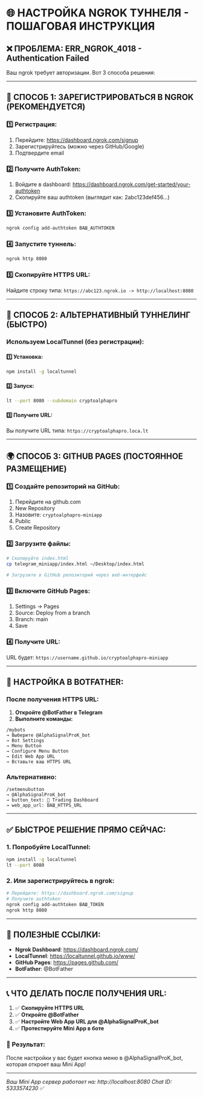# 🌐 НАСТРОЙКА NGROK ТУННЕЛЯ - ПОШАГОВАЯ ИНСТРУКЦИЯ

## ❌ **ПРОБЛЕМА:** ERR_NGROK_4018 - Authentication Failed

Ваш ngrok требует авторизации. Вот 3 способа решения:

---

## 🚀 **СПОСОБ 1: ЗАРЕГИСТРИРОВАТЬСЯ В NGROK (РЕКОМЕНДУЕТСЯ)**

### **1️⃣ Регистрация:**
1. Перейдите: https://dashboard.ngrok.com/signup
2. Зарегистрируйтесь (можно через GitHub/Google)
3. Подтвердите email

### **2️⃣ Получите AuthToken:**
1. Войдите в dashboard: https://dashboard.ngrok.com/get-started/your-authtoken
2. Скопируйте ваш authtoken (выглядит как: 2abc123def456...)

### **3️⃣ Установите AuthToken:**
```bash
ngrok config add-authtoken ВАШ_AUTHTOKEN
```

### **4️⃣ Запустите туннель:**
```bash
ngrok http 8080
```

### **5️⃣ Скопируйте HTTPS URL:**
Найдите строку типа: `https://abc123.ngrok.io -> http://localhost:8080`

---

## 🔧 **СПОСОБ 2: АЛЬТЕРНАТИВНЫЙ ТУННЕЛИНГ (БЫСТРО)**

### **Используем LocalTunnel (без регистрации):**

#### **1️⃣ Установка:**
```bash
npm install -g localtunnel
```

#### **2️⃣ Запуск:**
```bash
lt --port 8080 --subdomain cryptoalphapro
```

#### **3️⃣ Получите URL:**
Вы получите URL типа: `https://cryptoalphapro.loca.lt`

---

## 🌍 **СПОСОБ 3: GITHUB PAGES (ПОСТОЯННОЕ РАЗМЕЩЕНИЕ)**

### **1️⃣ Создайте репозиторий на GitHub:**
1. Перейдите на github.com
2. New Repository
3. Назовите: `cryptoalphapro-miniapp`
4. Public
5. Create Repository

### **2️⃣ Загрузите файлы:**
```bash
# Скопируйте index.html
cp telegram_miniapp/index.html ~/Desktop/index.html

# Загрузите в GitHub репозиторий через веб-интерфейс
```

### **3️⃣ Включите GitHub Pages:**
1. Settings → Pages
2. Source: Deploy from a branch
3. Branch: main
4. Save

### **4️⃣ Получите URL:**
URL будет: `https://username.github.io/cryptoalphapro-miniapp`

---

## 📱 **НАСТРОЙКА В BOTFATHER:**

### **После получения HTTPS URL:**

1. **Откройте @BotFather в Telegram**
2. **Выполните команды:**
```
/mybots
→ Выберите @AlphaSignalProK_bot
→ Bot Settings
→ Menu Button
→ Configure Menu Button
→ Edit Web App URL
→ Вставьте ваш HTTPS URL
```

### **Альтернативно:**
```
/setmenubutton
→ @AlphaSignalProK_bot
→ button_text: 🚀 Trading Dashboard
→ web_app_url: ВАШ_HTTPS_URL
```

---

## ✅ **БЫСТРОЕ РЕШЕНИЕ ПРЯМО СЕЙЧАС:**

### **1. Попробуйте LocalTunnel:**
```bash
npm install -g localtunnel
lt --port 8080
```

### **2. Или зарегистрируйтесь в ngrok:**
```bash
# Перейдите: https://dashboard.ngrok.com/signup
# Получите authtoken
ngrok config add-authtoken ВАШ_TOKEN
ngrok http 8080
```

---

## 🔗 **ПОЛЕЗНЫЕ ССЫЛКИ:**

- **Ngrok Dashboard**: https://dashboard.ngrok.com/
- **LocalTunnel**: https://localtunnel.github.io/www/
- **GitHub Pages**: https://pages.github.com/
- **BotFather**: @BotFather

---

## 📞 **ЧТО ДЕЛАТЬ ПОСЛЕ ПОЛУЧЕНИЯ URL:**

1. ✅ **Скопируйте HTTPS URL**
2. ✅ **Откройте @BotFather**
3. ✅ **Настройте Web App URL для @AlphaSignalProK_bot**
4. ✅ **Протестируйте Mini App в боте**

### **🎯 Результат:**
После настройки у вас будет кнопка меню в @AlphaSignalProK_bot, которая откроет ваш Mini App!

---
*Ваш Mini App сервер работает на: http://localhost:8080*
*Chat ID: 5333574230* ✅
